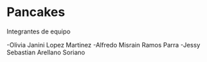 # Pancakes

Integrantes de equipo

-Olivia Janini Lopez Martinez
-Alfredo Misrain Ramos Parra
-Jessy Sebastian Arellano Soriano
